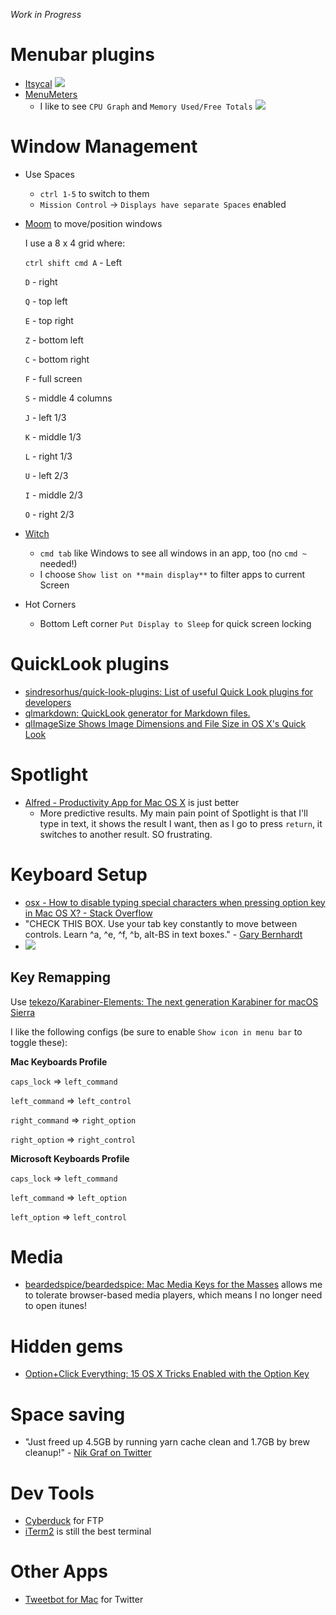 _Work in Progress_

# Menubar plugins
- [Itsycal](https://www.mowglii.com/itsycal/)
![](https://www.mowglii.com/itsycal/itsycalbanner2@2x.png)
- [MenuMeters](https://www.ragingmenace.com/software/menumeters/)
  - I like to see `CPU Graph` and `Memory Used/Free Totals`
![](https://www.ragingmenace.com/software/menumeters/MenuMetersMenubar.png)

# Window Management
- Use Spaces
  - `ctrl 1-5` to switch to them
  - `Mission Control` -> `Displays have separate Spaces` enabled
- [Moom](https://manytricks.com/moom/) to move/position windows

  I use a 8 x 4 grid where:

  `ctrl shift cmd A` - Left

  `D` - right

  `Q` - top left

  `E` - top right

  `Z` - bottom left

  `C` - bottom right

  `F` - full screen

  `S` - middle 4 columns

  `J` - left 1/3

  `K` - middle 1/3

  `L` - right 1/3

  `U` - left 2/3

  `I` - middle 2/3

  `O` - right 2/3

- [Witch](https://manytricks.com/witch/)
  - `cmd tab` like Windows to see all windows in an app, too (no `cmd ~` needed!)
  - I choose `Show list on **main display**` to filter apps to current Screen
- Hot Corners
  - Bottom Left corner `Put Display to Sleep` for quick screen locking

# QuickLook plugins
- [sindresorhus/quick-look-plugins: List of useful Quick Look plugins for developers](https://github.com/sindresorhus/quick-look-plugins)
- [qlmarkdown: QuickLook generator for Markdown files.](https://github.com/toland/qlmarkdown)
- [qlImageSize Shows Image Dimensions and File Size in OS X's Quick Look](http://lifehacker.com/qlimagesize-shows-image-dimensions-and-file-size-in-os-1201758538)

# Spotlight
- [Alfred - Productivity App for Mac OS X](https://www.alfredapp.com/) is just better
  - More predictive results. My main pain point of Spotlight is that I'll type in text, it shows the result I want, then as I go to press `return`, it switches to another result. SO frustrating.

# Keyboard Setup
- [osx - How to disable typing special characters when pressing option key in Mac OS X? - Stack Overflow](https://stackoverflow.com/questions/11876485/how-to-disable-typing-special-characters-when-pressing-option-key-in-mac-os-x)
- "CHECK THIS BOX. Use your tab key constantly to move between controls. Learn ^a, ^e, ^f, ^b, alt-BS in text boxes." - [Gary Bernhardt](https://twitter.com/garybernhardt/status/891440300731662336)
- ![](https://pbs.twimg.com/media/DF8HE6KXoAASOgw.png)

## Key Remapping
Use [tekezo/Karabiner-Elements: The next generation Karabiner for macOS Sierra](https://github.com/tekezo/Karabiner-Elements)

I like the following configs (be sure to enable `Show icon in menu bar` to toggle these):

**Mac Keyboards Profile**

`caps_lock` => `left_command`

`left_command` => `left_control`

`right_command` => `right_option`

`right_option` => `right_control`

**Microsoft Keyboards Profile**

`caps_lock` => `left_command`

`left_command` => `left_option`

`left_option` => `left_control`


# Media
- [beardedspice/beardedspice: Mac Media Keys for the Masses](https://github.com/beardedspice/beardedspice) allows me to tolerate browser-based media players, which means I no longer need to open itunes!

# Hidden gems
- [Option+Click Everything: 15 OS X Tricks Enabled with the Option Key](http://lifehacker.com/option-click-everything-15-os-x-tricks-enabled-with-th-1480673176)

# Space saving
- "Just freed up 4.5GB by running yarn cache clean and 1.7GB by brew cleanup!" - [Nik Graf on Twitter](https://twitter.com/nikgraf/status/889427521997066244)

# Dev Tools
- [Cyberduck](https://cyberduck.io/?l=en) for FTP
- [iTerm2](https://www.iterm2.com/) is still the best terminal

# Other Apps
- [Tweetbot for Mac](https://tapbots.com/tweetbot/mac/) for Twitter